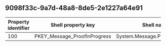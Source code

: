 ## 9098f33c-9a7d-48a8-8de5-2e1227a64e91

Property identifier | Shell property key | Shell name | Alias
--- | --- | --- | ---
100 | PKEY_Message_ProofInProgress | System.Message.ProofInProgress | 

